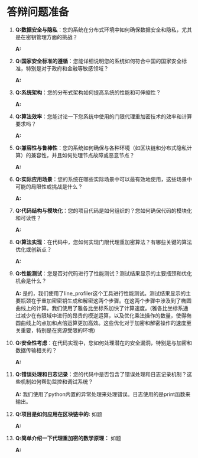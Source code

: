 # 答辩问题准备

1. **Q:数据安全与隐私**：您的系统在分布式环境中如何确保数据安全和隐私，尤其是在密钥管理方面的挑战？  

    **A:** 

2. **Q:国家安全标准的遵循**：您能详细说明您的系统如何符合中国的国家安全标准，特别是对于政府和金融等敏感领域？  

    **A:** 

3. **Q:系统架构**：您的分布式架构如何提高系统的性能和可伸缩性？  

    **A:**  

4. **Q:算法效率**：您能讨论一下您系统中使用的门限代理重加密技术的效率和计算要求吗？  

    **A:** 

5. **Q:兼容性与鲁棒性**：您的系统如何确保与各种环境（如区块链和分布式隐私计算）的兼容性，并且如何处理节点故障或恶意节点？  

    **A:** 

6. **Q:实际应用场景**：您的系统在哪些实际场景中可以最有效地使用，这些场景中可能的局限性或挑战是什么？  

    **A:** 

7. **Q:代码结构与模块化**：您的项目代码是如何组织的？您如何确保代码的模块化和可读性？  

    **A:** 

8. **Q:算法实现**：在代码中，您如何实现门限代理重加密算法？有哪些关键的算法优化或创新点？  

    **A:** 

9. **Q:性能测试**：您是否对代码进行了性能测试？测试结果显示的主要瓶颈和优化机会是什么？  

    **A:** 是的，我们使用了line_profiler这个工具进行性能测试。测试结果显示的主要瓶颈在于重加密密钥生成和解密这两个步骤。在这两个步骤中涉及到了椭圆曲线上的计算。我们使用了雅各比坐标系加快了计算速度。(雅各比坐标系通过减少在有限域中进行的昂贵的模逆运算，以及优化乘法操作的数量，使得椭圆曲线上的点加和点倍运算更加高效。这些优化对于加密和解密操作的速度至关重要，特别是在资源受限的环境)  

10. **Q:安全性考虑**：在代码实现中，您如何处理潜在的安全漏洞，特别是与加密和数据传输相关的？  

    **A:**  

11. **Q:错误处理和日志记录**：您的代码中是否包含了错误处理和日志记录机制？这些机制如何帮助监控和调试系统？  

    **A:** 我们使用了python内置的异常处理来处理错误。日志使用的是print函数来输出。

12. **Q:项目是如何应用在区块链中的:**  如题

    **A:**

13. **Q:简单介绍一下代理重加密的数学原理：**  如题

    **A:**
